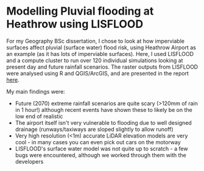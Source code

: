 # Modelling Pluvial flooding at Heathrow using LISFLOOD  
For my Geography BSc dissertation, I chose to look at how imperviable surfaces affect pluvial (surface water) flood risk, using Heathrow Airport as an example (as it has lots of imperviable surfaces). Here, I used LISFLOOD and a compute cluster to run over 120 individual simulations looking at present day and future rainfall scenarios. The raster outputs from LISFLOOD were analysed using R and QGIS/ArcGIS, and are presented in the report [here](https://github.com/aeroniemi/modelling-pluvial-flooding/blob/f9d03e6b813eb2f64b2b9d1f3f5cc1c081d51a51/report.pdf).

My main findings were:
* Future (2070) extreme rainfall scenarios are quite scary (>120mm of rain in 1 hour!) although recent events have shown these to likely be on the low end of realistic
* The airport itself isn't very vulnerable to flooding due to well designed drainage (runways/taxiways are sloped slightly to allow runoff)
* Very high resolution (<1m) accurate LiDAR elevation models are very cool - in many cases you can even pick out cars on the motorway
* LISFLOOD's surface water model was not quite up to scratch - a few bugs were encountered, although we worked through them with the developers


